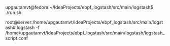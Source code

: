 upgautamvt@fedora:~/IdeaProjects/ebpf_logstash/src/main/logstash$ ./run.sh 

root@server:/home/upgautamvt/IdeaProjects/ebpf_logstash/src/main/logstash# logstash -f /home/upgautamvt/IdeaProjects/ebpf_logstash/src/main/logstash/logstash_script.conf